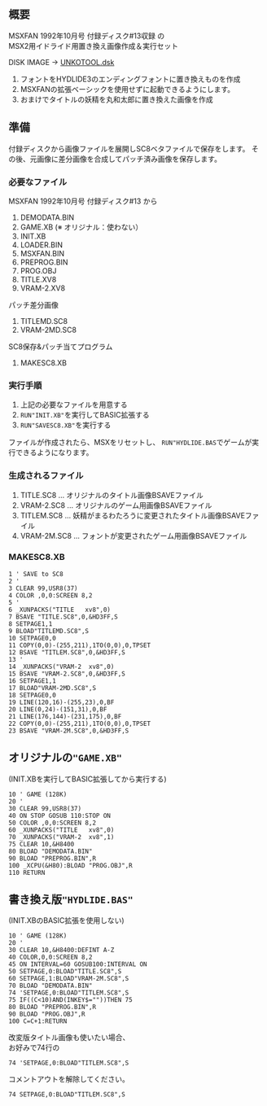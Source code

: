 ﻿## 概要

MSXFAN 1992年10月号 付録ディスク#13収録 の  
MSX2用イドライド用置き換え画像作成＆実行セット

DISK IMAGE -> [UNKOTOOL.dsk](../UNKOTOOL.dsk)

1. フォントをHYDLIDE3のエンディングフォントに置き換えものを作成
2. MSXFANの拡張ベーシックを使用せずに起動できるようにします。
3. おまけでタイトルの妖精を丸和太郎に置き換えた画像を作成

## 準備

付録ディスクから画像ファイルを展開しSC8ベタファイルで保存をします。
その後、元画像に差分画像を合成してパッチ済み画像を保存します。

### 必要なファイル

MSXFAN 1992年10月号 付録ディスク#13 から
1. DEMODATA.BIN
2. GAME.XB (※ オリジナル：使わない）
3. INIT.XB
4. LOADER.BIN
5. MSXFAN.BIN
6. PREPROG.BIN
7. PROG.OBJ
8. TITLE.XV8
9. VRAM-2.XV8

パッチ差分画像
1. TITLEMD.SC8
2. VRAM-2MD.SC8

SC8保存&パッチ当てプログラム
1. MAKESC8.XB

### 実行手順

1. 上記の必要なファイルを用意する
2. ```RUN"INIT.XB"```を実行してBASIC拡張する
3. ```RUN"SAVESC8.XB"```を実行する

ファイルが作成されたら、MSXをリセットし、
 ```RUN"HYDLIDE.BAS```でゲームが実行できるようになります。

### 生成されるファイル

1. TITLE.SC8 ... オリジナルのタイトル画像BSAVEファイル
2. VRAM-2.SC8 ... オリジナルのゲーム用画像BSAVEファイル
3. TITLEM.SC8 ... 妖精がまるわたろうに変更されたタイトル画像BSAVEファイル
4. VRAM-2M.SC8 ... フォントが変更されたゲーム用画像BSAVEファイル

### MAKESC8.XB

```
1 ' SAVE to SC8
2 '
3 CLEAR 99,USR8(37)
4 COLOR ,0,0:SCREEN 8,2
5 '
6 _XUNPACKS("TITLE   xv8",0)
7 BSAVE "TITLE.SC8",0,&HD3FF,S
8 SETPAGE1,1
9 BLOAD"TITLEMD.SC8",S
10 SETPAGE0,0
11 COPY(0,0)-(255,211),1TO(0,0),0,TPSET
12 BSAVE "TITLEM.SC8",0,&HD3FF,S
13 '
14 _XUNPACKS("VRAM-2  xv8",0)
15 BSAVE "VRAM-2.SC8",0,&HD3FF,S
16 SETPAGE1,1
17 BLOAD"VRAM-2MD.SC8",S
18 SETPAGE0,0
19 LINE(120,16)-(255,23),0,BF
20 LINE(0,24)-(151,31),0,BF
21 LINE(176,144)-(231,175),0,BF
22 COPY(0,0)-(255,211),1TO(0,0),0,TPSET
23 BSAVE "VRAM-2M.SC8",0,&HD3FF,S
```


## オリジナルの```"GAME.XB"```

(INIT.XBを実行してBASIC拡張してから実行する)

```
10 ' GAME (128K)
20 '
30 CLEAR 99,USR8(37)
40 ON STOP GOSUB 110:STOP ON
50 COLOR ,0,0:SCREEN 8,2
60 _XUNPACKS("TITLE   xv8",0)
70 _XUNPACKS("VRAM-2  xv8",1)
75 CLEAR 10,&H8400
80 BLOAD "DEMODATA.BIN"
90 BLOAD "PREPROG.BIN",R
100 _XCPU(&H80):BLOAD "PROG.OBJ",R
110 RETURN
```

## 書き換え版```"HYDLIDE.BAS"```

(INIT.XBのBASIC拡張を使用しない)

```
10 ' GAME (128K)
20 '
30 CLEAR 10,&H8400:DEFINT A-Z
40 COLOR,0,0:SCREEN 8,2
45 ON INTERVAL=60 GOSUB100:INTERVAL ON
50 SETPAGE,0:BLOAD"TITLE.SC8",S
60 SETPAGE,1:BLOAD"VRAM-2M.SC8",S
70 BLOAD "DEMODATA.BIN"
74 'SETPAGE,0:BLOAD"TITLEM.SC8",S
75 IF((C<10)AND(INKEY$=""))THEN 75
80 BLOAD "PREPROG.BIN",R
90 BLOAD "PROG.OBJ",R
100 C=C+1:RETURN
```

改変版タイトル画像も使いたい場合、  
お好みで74行の  
```
74 'SETPAGE,0:BLOAD"TITLEM.SC8",S
```
コメントアウトを解除してください。  
```
74 SETPAGE,0:BLOAD"TITLEM.SC8",S
```

